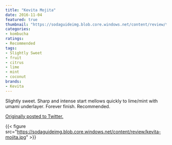 ```yaml
---
title: "Kevita Mojita"
date: 2016-11-04
featured: true
thumbnail: "https://sodaguideimg.blob.core.windows.net/content/review/thumbs/kevita-mojita.jpg"
categories:
- kombucha
ratings:
- Recommended
tags:
- Slightly Sweet
- fruit
- citrus
- lime
- mint
- coconut
brands:
- Kevita
---
```


Slightly sweet. Sharp and intense start mellows quickly to lime/mint with umami underlayer. Forever finish. Recommended.

[Originally posted to Twitter.](https://twitter.com/Cavorter/status/794545890526494720)

{{< figure src="https://sodaguideimg.blob.core.windows.net/content/review/kevita-mojita.jpg" >}}

